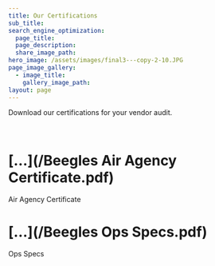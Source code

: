 ```yaml
---
title: Our Certifications
sub_title:
search_engine_optimization:
  page_title:
  page_description:
  share_image_path:
hero_image: /assets/images/final3---copy-2-10.JPG
page_image_gallery:
  - image_title:
    gallery_image_path:
layout: page
---
```


Download our certifications for your vendor audit.

&nbsp;

# **[…](/Beegles Air Agency Certificate.pdf)&nbsp;**

Air Agency Certificate

# **[…](/Beegles Ops Specs.pdf)**

Ops Specs